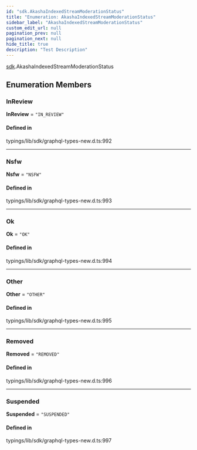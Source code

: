 ```yaml
---
id: "sdk.AkashaIndexedStreamModerationStatus"
title: "Enumeration: AkashaIndexedStreamModerationStatus"
sidebar_label: "AkashaIndexedStreamModerationStatus"
custom_edit_url: null
pagination_prev: null
pagination_next: null
hide_title: true
description: "Test Description"
---
```


[sdk](../modules/sdk.md).AkashaIndexedStreamModerationStatus

## Enumeration Members

### InReview

 **InReview** = ``"IN_REVIEW"``

#### Defined in

typings/lib/sdk/graphql-types-new.d.ts:992

___

### Nsfw

 **Nsfw** = ``"NSFW"``

#### Defined in

typings/lib/sdk/graphql-types-new.d.ts:993

___

### Ok

 **Ok** = ``"OK"``

#### Defined in

typings/lib/sdk/graphql-types-new.d.ts:994

___

### Other

 **Other** = ``"OTHER"``

#### Defined in

typings/lib/sdk/graphql-types-new.d.ts:995

___

### Removed

 **Removed** = ``"REMOVED"``

#### Defined in

typings/lib/sdk/graphql-types-new.d.ts:996

___

### Suspended

 **Suspended** = ``"SUSPENDED"``

#### Defined in

typings/lib/sdk/graphql-types-new.d.ts:997

